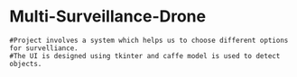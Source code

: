   # Multi-Surveillance-Drone
   
    #Project involves a system which helps us to choose different options for survelliance.
    #The UI is designed using tkinter and caffe model is used to detect objects.

